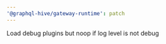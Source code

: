 ```yaml
---
'@graphql-hive/gateway-runtime': patch
---
```


Load debug plugins but noop if log level is not debug

